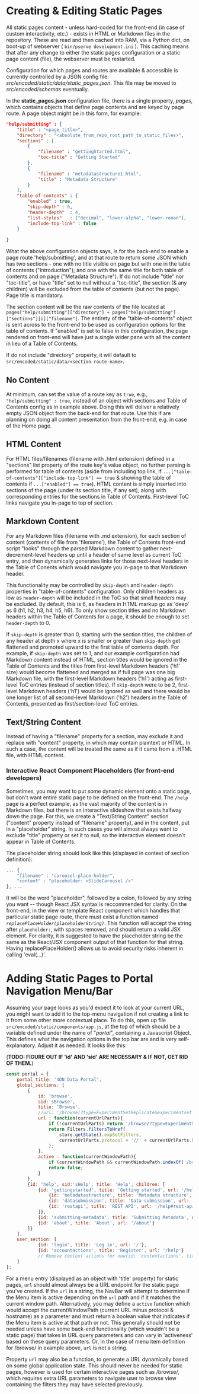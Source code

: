 
Creating & Editing Static Pages
===============================

All static pages content - unless hard-coded for the front-end (in case of custom interactivity, etc.) - exists in HTML or Markdown files in the repository. These are read and then cached into RAM, via a Python dict, on boot-up of webserver ( `bin/pserve development.ini` ). This caching means that after any change to either the static pages configuration or a static page content (file), the webserver must be restarted.

Configuration for which pages and routes are available & accessible is currently controlled by a JSON config file: _src/encoded/static/data/static_pages.json_. This file may be moved to _src/encoded/schemas_ eventually.

In the **static_pages.json** configuration file, there is a single property, _pages_, which contains objects that define page contents and are keyed by page route. A page object might be in this form, for example: 
```json
"help/submitting" : {
    "title" : "<page_title>",
    "directory" : "<absolute_from_repo_root_path_to_static_files>",
    "sections" : [
        {
            "filename" : "gettingStarted.html",
            "toc-title" : "Getting Started"
        },
        {
            "filename" : "metadatastructure1.html",
            "title" : "Metadata Structure"
        }
    ],
    "table-of-contents" : {
        "enabled" : true,
        "skip-depth" : 0,
        "header-depth"  : 4,
        "list-styles"   : ["decimal", "lower-alpha", "lower-roman"],
        "include-top-link" : false
    }
    
}
```

What the above configuration objects says, is for the back-end to enable a page route 'help/submitting', and at that route to return some JSON which has two sections - one with no title visible on page but with one in the table of contents ("Introduction"); and one with the same title for both table of contents and on page ("Metadata Structure"). If do not include "title" nor "toc-title", or have "title" set to null without a "toc-title", the section (& any children) will be excluded from the table of contents (but not the page). Page title is mandatory.

The section content will be the raw contents of the file located at `pages["help/submitting"]["directory"] + pages["help/submitting"]["sections"][i]["filename"]`. The entirety of the "table-of-contents" object is sent across to the front-end to be used as configuration options for the table of contents. If "enabled" is set to false in this configuration, the page rendered on front-end will have just a single wider pane with all the content in lieu of a Table of Contents.

If do not include "directory" property, it will default to `src/encoded/static/data/<section-route-name>`.

## No Content
At minimum, can set the value of a route key as `true`, e.g., `"help/submitting" : true`, instead of an object with sections and Table of Contents config as in example above. Doing this will deliver a relatively empty JSON object from the back-end for that route. Use this if are planning on doing all content presentation from the front-end, e.g. in case of the Home page.

## HTML Content
For HTML files/filenames (filename with .html extension) defined in a "sections" list property of the route key's value object, no further parsing is performed for table of contents (aside from including top link, if `...["table-of-contents"]["include-top-link"] == true` & showing the table of contents if `...["enabled"] == true`). HTML content is simply inserted into sections of the page (under its section title, if any set), along with corresponding entries for the sections in Table of Contents. First-level ToC links navigate you in-page to top of section.

## Markdown Content
For any Markdown files (filename with .md extension), for each section of content (contents of file from 'filename'), the Table of Contents front-end script "looks" through the parsed Markdown content to gather next-decrement-level headers up until a header of same level as current ToC entry, and then dynamically generates links for those next-level headers in the Table of Conents which would navigate you in-page to that Markdown header.

This functionality may be controlled by `skip-depth` and `header-depth` properties in "table-of-contents" configuration. Only children headers as low as `header-depth` will be included in the ToC so that small headers may be excluded. By default, this is 6, as headers in HTML markup go as 'deep' as 6 (h1, h2, h3, h4, h5, h6). To only show section titles and no Markdown headers within the Table of Contents for a page, it should be enough to set `header-depth` to 0.

If `skip-depth` is greater than 0, starting with the section titles, the children of any header at depth x where x is smaller or greater than `skip-depth` get flattened and promoted upward to the first table of contents depth. For example, if `skip-depth` was set to 1, and our example configuration had Markdown content instead of HTML, section titles would be ignored in the Table of Contents and the titles from first-level Markdown headers ('h1' size) would become flattened and merged as if full page was one big Markdown file, with the first-level Markdown headers ('h1') acting as first-level ToC entries (instead of section titles). If `skip-depth` were to be 2, first-level Markdown headers ('h1') would be ignored as well and there would be one longer list of all second-level Markdown ('h2') headers in the Table of Contents, presented as first/section-level ToC entries.

## Text/String Content
Instead of having a "filename" property for a section, may exclude it and replace with "content" property, in which may contain plaintext or HTML. In such a case, the content will be treated the same as if it came from a .HTML file, with HTML content.

### Interactive React Component Placeholders (for front-end developers)

Sometimes, you may want to put some dynamic element onto a static page, but don't want entire static page to be defined on the front-end. The `/help` page is a perfect example, as the vast majority of the content is in Markdown files, but there is an interactive slideshow that exists halfway down the page. For this, we create a "Text/String Content" section ("content" property instead of "filename" property), and in the content, put in a "placeholder" string. In such cases you will almost always want to exclude "title" property or set it to null, so the interactive element doesn't appear in Table of Contents.

The placeholder string should look like this (displayed in context of section definition):

```javascript
... {
    "filename" : "carousel-place-holder",
    "content" : "placeholder: <SlideCarousel />"
}, ...
```

It will be the word "placeholder", followed by a colon, followed by any string you want -- though React JSX syntax is reccommended for clarity. On the front-end, in the view or template React component which handles that particular static page route, there must exist a function named *`replacePlaceHolder(placeholderString)`*. This function will accept the string after `placeholder:`, with spaces removed, and should return a valid JSX element. For clarity, it is suggested to have the placeholder string be the same as the React/JSX component output of that function for that string. Having replacePlaceHolder() allows us to avoid security risks inherent in calling 'eval(...)'.

# Adding Static Pages to Portal Navigation Menu/Bar

Assuming your page looks as you'd expect it to look at your current URL, you might want to add it to the top-menu navigation if not creating a link to it from some other more contextual place. To do this, open up file `src/encoded/static/components/app.js`, at the top of which should be a variable defined under the name of "_portal_", containing a Javascript Object. This defines what the navigation options in the top bar are and is very self-explanatory. Adjust it as needed. It looks like this:

(**TODO: FIGURE OUT IF 'id' AND 'sid' ARE NECESSARY & IF NOT, GET RID OF THEM.**)

```javascript
const portal = {
    portal_title: '4DN Data Portal',
    global_sections: [
        {
            id: 'browse',
            sid:'sBrowse',
            title: 'Browse',
            //url: '/browse/?type=ExperimentSetReplicate&experimentset_type=replicate&limit=all',
            url : function(currentUrlParts){
                if (!currentUrlParts) return '/browse/?type=ExperimentSetReplicate&experimentset_type=replicate'; // Default/fallback
                return Filters.filtersToHref(
                    store.getState().expSetFilters,
                    currentUrlParts.protocol + '//' + currentUrlParts.host + '/browse/'
                );
            },
            active : function(currentWindowPath){
                if (currentWindowPath && currentWindowPath.indexOf('/browse/') > -1) return true;
                return false;
            }
        },
        {id: 'help', sid:'sHelp', title: 'Help', children: [
            {id: 'gettingstarted', title: 'Getting started', url: '/help', children : [
                {id: 'metadatastructure', title: 'Metadata structure', url: '/help#metadata-structure'},
                {id: 'datasubmission', title: 'Data submission', url: '/help#data-submission'},
                {id: 'restapi', title: 'REST API', url: '/help#rest-api'},
            ]},
            {id: 'submitting-metadata', title: 'Submitting Metadata', url: '/help/submitting'},
            {id: 'about', title: 'About', url: '/about'}
        ]}
    ],
    user_section: [
            {id: 'login', title: 'Log in', url: '/'},
            {id: 'accountactions', title: 'Register', url: '/help'}
            // Remove context actions for now{id: 'contextactions', title: 'Actions', url: '/'}
    ]
};
```

For a menu entry (displayed as an object with 'title' property) for static pages, `url` should almost always be a URL endpoint for the static page you've created. If the `url` is a string, the NavBar will attempt to determine if the Menu item is active depending on the `url` path and if it matches the current window path. Alternatively, you may define a `active` function which would accept the currentWindowPath (current URL minus protocol & hostname) as a parameter and must return a boolean value that indicates if the Menu item is active at that path or not. This generally should not be needed unless have some back-end functionality (which wouldn't be a static page) that takes in URL query parameters and can vary in 'activeness' based on these query parameters. Or, in the case of menu item definition for /browse/ in example above, `url` is not a string.

Property `url` may also be a function, to generate a URL dynamically based on some global application state. This should never be needed for static pages, however is used for certain interactive pages such as /browse/, which requires extra URL parameters to navigate user to browse view containing the filters they may have selected previously.
